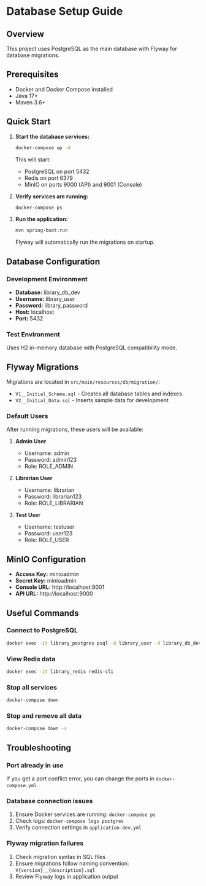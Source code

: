 # Database Setup Guide

## Overview
This project uses PostgreSQL as the main database with Flyway for database migrations.

## Prerequisites
- Docker and Docker Compose installed
- Java 17+
- Maven 3.6+

## Quick Start

1. **Start the database services:**
   ```bash
   docker-compose up -d
   ```
   This will start:
   - PostgreSQL on port 5432
   - Redis on port 6379
   - MinIO on ports 9000 (API) and 9001 (Console)

2. **Verify services are running:**
   ```bash
   docker-compose ps
   ```

3. **Run the application:**
   ```bash
   mvn spring-boot:run
   ```
   Flyway will automatically run the migrations on startup.

## Database Configuration

### Development Environment
- **Database:** library_db_dev
- **Username:** library_user
- **Password:** library_password
- **Host:** localhost
- **Port:** 5432

### Test Environment
Uses H2 in-memory database with PostgreSQL compatibility mode.

## Flyway Migrations

Migrations are located in `src/main/resources/db/migration/`:
- `V1__Initial_Schema.sql` - Creates all database tables and indexes
- `V2__Initial_Data.sql` - Inserts sample data for development

### Default Users
After running migrations, these users will be available:

1. **Admin User**
   - Username: admin
   - Password: admin123
   - Role: ROLE_ADMIN

2. **Librarian User**
   - Username: librarian
   - Password: librarian123
   - Role: ROLE_LIBRARIAN

3. **Test User**
   - Username: testuser
   - Password: user123
   - Role: ROLE_USER

## MinIO Configuration
- **Access Key:** minioadmin
- **Secret Key:** minioadmin
- **Console URL:** http://localhost:9001
- **API URL:** http://localhost:9000

## Useful Commands

### Connect to PostgreSQL
```bash
docker exec -it library_postgres psql -U library_user -d library_db_dev
```

### View Redis data
```bash
docker exec -it library_redis redis-cli
```

### Stop all services
```bash
docker-compose down
```

### Stop and remove all data
```bash
docker-compose down -v
```

## Troubleshooting

### Port already in use
If you get a port conflict error, you can change the ports in `docker-compose.yml`.

### Database connection issues
1. Ensure Docker services are running: `docker-compose ps`
2. Check logs: `docker-compose logs postgres`
3. Verify connection settings in `application-dev.yml`

### Flyway migration failures
1. Check migration syntax in SQL files
2. Ensure migrations follow naming convention: `V{version}__{description}.sql`
3. Review Flyway logs in application output